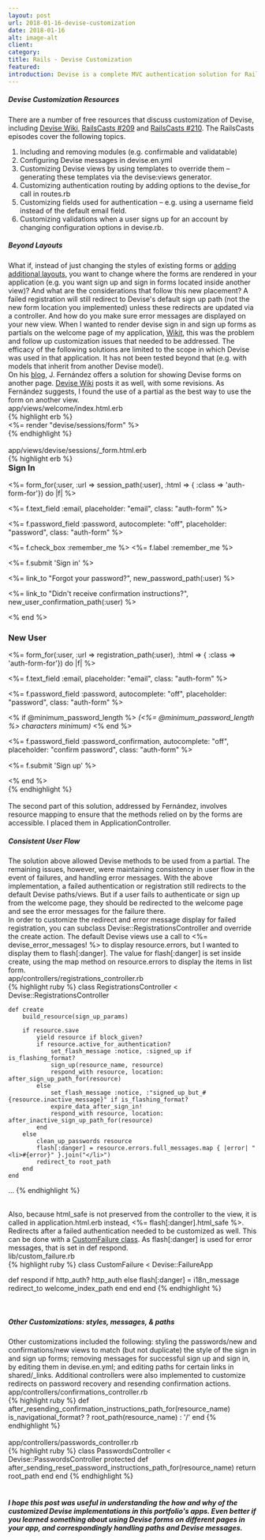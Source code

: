 ```yaml
---
layout: post
url: 2018-01-16-devise-customization
date: 2018-01-16
alt: image-alt
client: 
category: 
title: Rails - Devise Customization 
featured: 
introduction: Devise is a complete MVC authentication solution for Rails. It can be used in lieu of building authentication from scratch. This post is an overview of Devise customization solutions that were used in <a href="/wikit" target="_blank">Wikit</a>. Some of the customizations below were also used in <a href="/libertyhawk" target="_blank">Liberty Hawk</a>, but the discussion and code snippets pertain to <a href="/wikit" target="_blank">Wikit</a>.
---
```


<h5>Devise Customization Resources</h5>
<div class="page-content-text">
There are a number of free resources that discuss customization of Devise, including <a href="https://github.com/plataformatec/devise/wiki" target="_blank">Devise Wiki</a>, <a href="http://railscasts.com/episodes/209-devise-revised?autoplay=true" target="_blank">RailsCasts #209</a> and <a href="http://railscasts.com/episodes/210-customizing-devise" target="_blank">RailsCasts #210</a>. The RailsCasts episodes cover the following topics.
<p>
<ol class="ol-blog">
<li><span class="li-col">Including and removing modules (e.g. confirmable and validatable)</span></li>
<li><span class="li-col">Configuring Devise messages in devise.en.yml</span></li> 
<li><span class="li-col">Customizing Devise views by using templates to override them – generating these templates via the devise:views generator.</span></li>
<li><span class="li-col">Customizing authentication routing by adding options to the devise_for call in routes.rb</span></li> 
<li><span class="li-col">Customizing fields used for authentication – e.g. using a username field instead of the default email field.</span></li>
<li><span class="li-col">Customizing validations when a user signs up for an account by changing configuration options in devise.rb.</span></li> 
</ol>
</p>
</div>

<h5>Beyond Layouts</h5>
<div class="page-content-text">
What if, instead of just changing the styles of existing forms or <a href="https://github.com/plataformatec/devise/wiki/How-To:-Create-custom-layouts" target="_blank">adding additional layouts</a>, you want to change where the forms are rendered in your application (e.g. you want sign up and sign in forms located inside another view)? And what are the considerations that follow this new placement? A failed registration will still redirect to Devise's default sign up path (not the new form location you implemented) unless these redirects are updated via a controller. And how do you make sure error messages are displayed on your new view. When I wanted to render devise sign in and sign up forms as partials on the welcome page of my application, <a href="/wikit" target="_blank">Wikit</a>, this was the problem and follow up customization issues that needed to be addressed. The efficacy of the following solutions are limited to the scope in which Devise was used in that application. It has not been tested beyond that (e.g. with models that inherit from another Devise model).  
</div>
<div class="page-content-text">
On his <a href="https://pupeno.com/2016/04/26/show-a-devise-log-in-or-sign-up-forms-in-another-page/" target="_blank">blog</a>, J. Fernández offers a solution for showing Devise forms on another page. <a href="https://github.com/plataformatec/devise/wiki/How-To:-Display-a-custom-sign_in-form-anywhere-in-your-app" target="_blank">Devise Wiki</a> posts it as well, with some revisions. As Fernández suggests, I found the use of a partial as the best way to use the form on another view.
</div>

<div class="file-path">app/views/welcome/index.html.erb</div>
{% highlight erb %}
<div class="col-md-4 col-sm-6">
    <a name="signin"></a>
    <div class="center-div">  
        <%= render "devise/sessions/form" %>
    </div>
</div>
{% endhighlight %}

<div>&nbsp;</div>

<div class="file-path">app/views/devise/sessions/_form.html.erb</div>
{% highlight erb %}
<div>
<h3 style="margin-top:0">Sign In</h3>
<%= form_for(:user, :url => session_path(:user), :html => { :class =>
'auth-form-for'}) do |f| %>
    <p><i class="fa fa-envelope-o" aria-hidden="true"></i><%= f.text_field :email, placeholder: "email", class: "auth-form" %></p>
    <p><i class="fa fa-lock" aria-hidden="true"></i><%= f.password_field :password, autocomplete: "off", placeholder: "password", class: "auth-form" %></p>
    <p><%= f.check_box :remember_me %>&nbsp;<%= f.label :remember_me %></p>
    <p><%= f.submit 'Sign in' %></p>
    <p><%= link_to "Forgot your password?", new_password_path(:user) %></p>
    <p><%= link_to "Didn't receive confirmation instructions?", new_user_confirmation_path(:user) %></p>
<% end %>
</div>

<div>
<h3>New User</h3>
<%= form_for(:user, :url => registration_path(:user), :html => { :class =>
'auth-form-for'}) do |f| %>
    <p><i class="fa fa-envelope-o" aria-hidden="true"></i><%= f.text_field :email, placeholder: "email", class: "auth-form" %></p>
    <p><i class="fa fa-lock" aria-hidden="true"></i><%= f.password_field :password, autocomplete: "off", placeholder: "password", class: "auth-form" %></p>
     <% if @minimum_password_length %>
     <em>(<%= @minimum_password_length %> characters minimum)</em>
     <% end %>
    <p><i class="fa fa-lock" aria-hidden="true"></i><%= f.password_field :password_confirmation, autocomplete: "off", placeholder: "confirm password", class: "auth-form" %></p>
    <p style="margin-top:15px"><%= f.submit 'Sign up' %></p>
<% end %>
</div>
{% endhighlight %}

<div>&nbsp;</div>

<div class="page-content-text">
The second part of this solution, addressed by Fernández, involves resource mapping to ensure that the methods relied on by the forms are accessible. I placed them in <span class="terms">ApplicationController</span>.
</div>

<h5>Consistent User Flow</h5>
<div class="page-content-text">
The solution above allowed Devise methods to be used from a partial. The remaining issues, however, were maintaining consistency in user flow in the event of failures, and handling error messages. With the above implementation, a failed authentication or registration still redirects to the default Devise paths/views. But if a user fails to authenticate or sign up from the welcome page, they should be redirected to the welcome page and see the error messages for the failure there. 
</div>

<div class="page-content-text">
In order to customize the redirect and error message display for failed registration, you can subclass <span class="terms">Devise::RegistrationsController</span> and override the <span class="terms">create</span> action. The default Devise views use a call to <span class="terms"><%= devise_error_messages! %></span> to display <span class="terms">resource.errors</span>, but I wanted to display them to <span class="terms">flash[:danger]</span>. The value for <span class="terms">flash[:danger]</span> is set inside <span class="terms">create</span>, using the <span class="terms">map</span> method on <span class="terms">resource.errors</span> to display the items in list form. 
</div>

<div class="file-path">app/controllers/registrations_controller.rb</div>
{% highlight ruby %}
class RegistrationsController < Devise::RegistrationsController

    def create
        build_resource(sign_up_params)
    
        if resource.save
            yield resource if block_given?
            if resource.active_for_authentication?
                set_flash_message :notice, :signed_up if is_flashing_format?
                sign_up(resource_name, resource)
                respond_with resource, location: after_sign_up_path_for(resource)
            else
                set_flash_message :notice, :"signed_up_but_#{resource.inactive_message}" if is_flashing_format?
                expire_data_after_sign_in!
                respond_with resource, location: after_inactive_sign_up_path_for(resource)
            end
        else
            clean_up_passwords resource
            flash[:danger] = resource.errors.full_messages.map { |error| "<li>#{error}" }.join("</li>")
            redirect_to root_path
        end
    end
...
{% endhighlight %}
<div>&nbsp;</div>

<div class="page-content-text">
Also, because <span class="terms">html_safe</span> is not preserved from the controller to the view, it is called in <span class="terms">application.html.erb</span> instead, <span class="terms"><%= flash[:danger].html_safe %></span>. Redirects after a failed authentication needed to be customized as well. This can be done with a <a href="https://github.com/plataformatec/devise/wiki/How-To:-Redirect-to-a-specific-page-when-the-user-can-not-be-authenticated" target="_blank">CustomFailure class</a>. As <span class="terms">flash[:danger]</span> is used for error messages, that is set in <span class="terms">def respond</span>.
</div>

<div class="file-path">lib/custom_failure.rb</div>
{% highlight ruby %}
class CustomFailure < Devise::FailureApp

  def respond
    if http_auth?
      http_auth
    else
        flash[:danger] = i18n_message
        redirect_to welcome_index_path
    end
  end
end
{% endhighlight %}
<div>&nbsp;</div>

<h5>Other Customizations: styles, messages, & paths</h5>
<div class="page-content-text">
Other customizations included the following: styling the <span class="terms">passwords/new</span> and <span class="terms">confirmations/new</span> views to match (but not duplicate) the style of the sign in and sign up forms; removing messages for successful sign up and sign in, by editing them in <span class="terms">devise.en.yml</span>; and editing paths for certain links in <span class="terms">shared/_links</span>. Additional controllers were also implemented to customize redirects on password recovery and resending confirmation actions. 
</div>

<div class="file-path">app/controllers/confirmations_controller.rb</div>
{% highlight ruby %}
def after_resending_confirmation_instructions_path_for(resource_name)
  is_navigational_format? ? root_path(resource_name) : '/'
end
{% endhighlight %}
<div>&nbsp;</div>

<div class="file-path">app/controllers/passwords_controller.rb</div>
{% highlight ruby %}
class PasswordsController < Devise::PasswordsController
  protected
  def after_sending_reset_password_instructions_path_for(resource_name)
    return root_path 
  end
end
{% endhighlight %}
<div>&nbsp;</div>

<h5>I hope this post was useful in understanding the how and why of the customized Devise implementations in this portfolio's apps. Even better if you learned something about using Devise forms on different pages in your app, and correspondingly handling paths and Devise messages.</h5>
